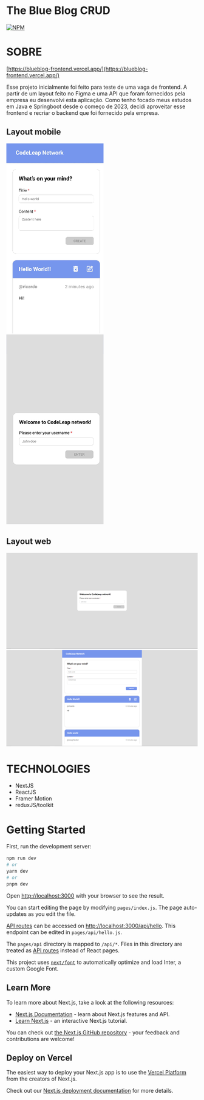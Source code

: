 # The Blue Blog CRUD
[![NPM](https://img.shields.io/npm/l/react)](https://github.com/ricardiobraga/blueblog-frontend/blob/main/LICENSE.md) 

# SOBRE

[https://blueblog-frontend.vercel.app/](https://blueblog-frontend.vercel.app/)

Esse projeto inicialmente foi feito para teste de uma vaga de frontend. A partir de um layout feito no Figma e uma API que foram fornecidos pela empresa eu desenvolvi esta aplicação.
Como tenho focado meus estudos em Java e Springboot desde o começo de 2023, decidi aproveitar esse frontend e recriar o backend que foi fornecido pela empresa.

## Layout mobile
![Mobile1](https://github.com/ricardiobraga/codeleap-frontend-test/blob/main/src/public/assets/layout-mobile-blog.png)  ![Mobile2](https://github.com/ricardiobraga/codeleap-frontend-test/blob/main/src/public/assets/layout-mobile-home.png)

## Layout web
![Web1](https://github.com/ricardiobraga/codeleap-frontend-test/blob/main/src/public/assets/layout-home.png)
![Web1](https://github.com/ricardiobraga/codeleap-frontend-test/blob/main/src/public/assets/layout-blog.png)

# TECHNOLOGIES
- NextJS
- ReactJS
- Framer Motion
- reduxJS/toolkit

# Getting Started

First, run the development server:

```bash
npm run dev
# or
yarn dev
# or
pnpm dev
```

Open [http://localhost:3000](http://localhost:3000) with your browser to see the result.

You can start editing the page by modifying `pages/index.js`. The page auto-updates as you edit the file.

[API routes](https://nextjs.org/docs/api-routes/introduction) can be accessed on [http://localhost:3000/api/hello](http://localhost:3000/api/hello). This endpoint can be edited in `pages/api/hello.js`.

The `pages/api` directory is mapped to `/api/*`. Files in this directory are treated as [API routes](https://nextjs.org/docs/api-routes/introduction) instead of React pages.

This project uses [`next/font`](https://nextjs.org/docs/basic-features/font-optimization) to automatically optimize and load Inter, a custom Google Font.

## Learn More

To learn more about Next.js, take a look at the following resources:

- [Next.js Documentation](https://nextjs.org/docs) - learn about Next.js features and API.
- [Learn Next.js](https://nextjs.org/learn) - an interactive Next.js tutorial.

You can check out [the Next.js GitHub repository](https://github.com/vercel/next.js/) - your feedback and contributions are welcome!

## Deploy on Vercel

The easiest way to deploy your Next.js app is to use the [Vercel Platform](https://vercel.com/new?utm_medium=default-template&filter=next.js&utm_source=create-next-app&utm_campaign=create-next-app-readme) from the creators of Next.js.

Check out our [Next.js deployment documentation](https://nextjs.org/docs/deployment) for more details.
